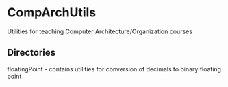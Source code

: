 # CompArchUtils
Utilities for teaching Computer Architecture/Organization courses

## Directories
floatingPoint - contains utilities for conversion of decimals to binary floating point
